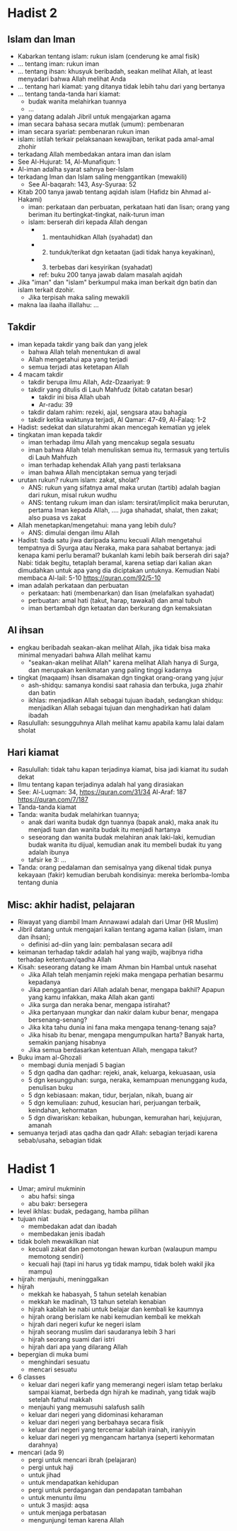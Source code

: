 
# Hadist 2
## Islam dan Iman
* Kabarkan tentang islam: rukun islam (cenderung ke amal fisik)
* ... tentang iman: rukun iman
* ... tentang ihsan: khusyuk beribadah, seakan melihat Allah, at least menyadari bahwa Allah melihat Anda
* ... tentang hari kiamat: yang ditanya tidak lebih tahu dari yang bertanya
* ... tentang tanda-tanda hari kiamat:
  * budak wanita melahirkan tuannya
  * ...
* yang datang adalah Jibril untuk mengajarkan agama
* iman secara bahasa secara mutlak (umum): pembenaran
* iman secara syariat: pembenaran rukun iman
* islam: istilah terkair pelaksanaan kewajiban, terikat pada amal-amal zhohir
* terkadang Allah membedakan antara iman dan islam
 * See Al-Hujurat: 14, Al-Munafiqun: 1
* Al-iman adalha syarat sahnya ber-Islam
* terkadang Iman dan Islam saling menggantikan (mewakili)
  * See Al-baqarah: 143, Asy-Syuraa: 52
* Kitab 200 tanya jawab tentang aqidah islam (Hafidz bin Ahmad al-Hakami)
  * iman: perkataan dan perbuatan,
    perkataan hati dan lisan;
    orang yang beriman itu bertingkat-tingkat, naik-turun iman
  * islam: berserah diri kepada Allah dengan 
    * 1) mentauhidkan Allah (syahadat) dan 
    * 2) tunduk/terikat dgn ketaatan (jadi tidak hanya keyakinan), 
    * 3) terbebas dari kesyirikan (syahadat)
    * ref: buku 200 tanya jawab dalam masalah aqidah
* Jika "iman" dan "islam" berkumpul maka iman berkait dgn batin dan islam terkait dzohir.
  * Jika terpisah maka saling mewakili
* makna laa ilaaha illallahu: ...

## Takdir
* iman kepada takdir yang baik dan yang jelek
  * bahwa Allah telah menentukan di awal
  * Allah mengetahui apa yang terjadi
  * semua terjadi atas ketetapan Allah
* 4 macam takdir
  * takdir berupa ilmu Allah, Adz-Dzaariyat: 9 
  * takdir yang ditulis di Lauh Mahfudz (kitab catatan besar)
    * takdir ini bisa Allah ubah
    * Ar-radu: 39
  * takdir dalam rahim: rezeki, ajal, sengsara atau bahagia
  * takdir ketika waktunya terjadi, Al Qamar: 47-49, 
    Al-Falaq: 1-2
* Hadist: sedekat dan silaturahmi akan mencegah kematian yg jelek
* tingkatan iman kepada takdir
  * iman terhadap ilmu Allah yang mencakup segala sesuatu
  * iman bahwa Allah telah menuliskan semua itu, termasuk yang tertulis di Lauh Mahfuzh
  * iman terhadap kehendak Allah yang pasti terlaksana
  * iman bahwa Allah menciptakan semua yang terjadi
* urutan rukun? rukum islam: zakat, sholat?
  * ANS: rukun yang sifatnya amal maka urutan (tartib) adalah bagian dari rukun, misal rukun wudhu
  * ANS: tentang rukum iman dan islam: tersirat/implicit maka berurutan, pertama Iman kepada Allah, .... juga shahadat, shalat, then zakat; also puasa vs zakat
* Allah menetapkan/mengetahui: mana yang lebih dulu?
  * ANS: dimulai dengan ilmu Allah
* Hadist: tiada satu jiwa daripada kamu kecuali Allah mengetahui tempatnya di Syurga atau Neraka, maka para sahabat bertanya: jadi kenapa kami perlu beramal? bukanlah kami lebih baik berserah diri saja? Nabi: tidak begitu, tetaplah beramal, karena setiap dari kalian akan dimudahkan untuk apa yang dia diciptakan untuknya. Kemudian Nabi membaca Al-lail: 5-10 https://quran.com/92/5-10
* iman adalah perkataan dan perbuatan
  * perkataan: hati (membenarkan) dan lisan (melafalkan syahadat)
  * perbuatan: amal hati (takut, harap, tawakal) dan amal tubuh
  * iman bertambah dgn ketaatan dan berkurang dgn kemaksiatan

## Al ihsan
* engkau beribadah seakan-akan melihat Allah, 
  jika tidak bisa maka minimal menyadari bahwa Allah melihat kamu
  * "seakan-akan melihat Allah" karena melihat Allah hanya di Surga, 
    dan merupakan kenikmatan yang paling tinggi kadarnya
* tingkat (maqaam) ihsan disamakan dgn tingkat orang-orang yang jujur
  * ash-shidqu: samanya kondisi saat rahasia dan terbuka, 
    juga zhahir dan batin
  * ikhlas: menjadikan Allah sebagai tujuan ibadah,
    sedangkan shidqu: menjadikan Allah sebagai tujuan 
    dan menghadirkan hati dalam ibadah
* Rasulullah: 
  sesungguhnya Allah melihat kamu apabila kamu lalai dalam sholat

## Hari kiamat
* Rasulullah: tidak tahu kapan terjadinya kiamat, 
  bisa jadi kiamat itu sudah dekat
* Ilmu tentang kapan terjadinya adalah hal yang dirasiakan
* See: Al-Luqman: 34, https://quran.com/31/34
  Al-Araf: 187 https://quran.com/7/187
* Tanda-tanda kiamat
* Tanda: wanita budak melahirkan tuannya;
  * anak dari wanita budak dgn tuannya (bapak anak), 
    maka anak itu menjadi tuan dan wanita budak itu menjadi hartanya
  * seseorang dan wanita budak melahiran anak laki-laki, kemudian 
    budak wanita itu dijual, kemudian anak itu membeli budak itu yang       adalah ibunya
  * tafsir ke 3: ...
* Tanda: 
  orang pedalaman dan semisalnya yang dikenal tidak punya kekayaan 
  (fakir) kemudian berubah kondisinya: 
  mereka berlomba-lomba tentang dunia
 
## Misc: akhir hadist, pelajaran
* Riwayat yang diambil Imam Annawawi adalah dari Umar (HR Muslim)
* Jibril datang untuk mengajari kalian tentang agama kalian 
  (islam, iman dan ihsan);
  * definisi ad-diin yang lain: pembalasan secara adil
* keimanan terhadap takdir adalah hal yang wajib,
  wajibnya ridha terhadap ketentuan/qadha Allah
* Kisah: seseorang datang ke imam Ahman bin Hambal untuk nasehat
  * Jika Allah telah menjamin rejeki maka mengapa perhatian besarmu kepadanya
  * Jika penggantian dari Allah adalah benar, mengapa bakhil?
  Apapun yang kamu infakkan, maka Allah akan ganti
  * Jika surga dan neraka benar, mengapa istirahat?
  * Jika pertanyaan mungkar dan nakir dalam kubur benar, mengapa bersenang-senang?
  * Jika kita tahu dunia ini fana maka mengapa tenang-tenang saja?
  * Jika hisab itu benar, mengapa mengumpulkan harta?
    Banyak harta, semakin panjang hisabnya
  * Jika semua berdasarkan ketentuan Allah, mengapa takut?
* Buku imam al-Ghozali
  * membagi dunia menjadi 5 bagian
  * 5 dgn qadha dan qadhar: rejeki, anak, keluarga, kekuasaan, usia
  * 5 dgn kesungguhan: surga, neraka, kemampuan menunggang kuda, penulisan buku
  * 5 dgn kebiasaan: makan, tidur, berjalan, nikah, buang air
  * 5 dgn kemuliaan: zuhud, kesucian hari, perjuangan terbaik, keindahan, kehormatan
  * 5 dgn diwariskan: kebaikan, hubungan, kemurahan hari, kejujuran, amanah
* semuanya terjadi atas qadha dan qadr Allah:
  sebagian terjadi karena sebab/usaha, sebagian tidak

# Hadist 1
* Umar; amirul mukminin
  * abu hafsi: singa
  * abu bakr: bersegera
* level ikhlas:
  budak, pedagang, hamba pilihan
* tujuan niat
  * membedakan adat dan ibadah
  * membedakan jenis ibadah
* tidak boleh mewakilkan niat
  * kecuali zakat dan pemotongan hewan kurban (walaupun mampu memotong sendiri)
  * kecuali haji (tapi ini harus yg tidak mampu, tidak boleh wakil jika mampu)
* hijrah: menjauhi, meninggalkan
* hijrah
  * mekkah ke habasyah, 5 tahun setelah kenabian
  * mekkah ke madinah, 13 tahun setelah kenabian
  * hijrah kabilah ke nabi untuk belajar dan kembali ke kaumnya
  * hijrah orang berislam ke nabi kemudian kembali ke mekkah
  * hijrah dari negeri kufur ke negeri islam
  * hijrah seorang muslim dari saudaranya lebih 3 hari
  * hijrah seorang suami dari istri
  * hijrah dari apa yang dilarang Allah
* bepergian di muka bumi
  * menghindari sesuatu
  * mencari sesuatu
* 6 classes
  * keluar dari negeri kafir yang memerangi negeri islam
    tetap berlaku sampai kiamat,
    berbeda dgn hijrah ke madinah, yang tidak wajib setelah fathul makkah
  * menjauhi yang memusuhi salafush salih
  * keluar dari negeri yang didominasi keharaman
  * keluar dari negeri yang berbahaya secara fisik
  * keluar dari negeri yang tercemar
    kabilah irainah, iraniyyin
  * keluar dari negeri yg mengancam hartanya (seperti kehormatan darahnya)
* mencari (ada 9)
  * pergi untuk mencari ibrah (pelajaran)
  * pergi untuk haji
  * untuk jihad
  * untuk mendapatkan kehidupan
  * pergi untuk perdagangan dan pendapatan tambahan
  * untuk menuntu ilmu
  * untuk 3 masjid: aqsa
  * untuk menjaga perbatasan
  * mengunjungi teman karena Allah
